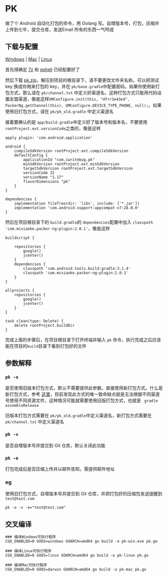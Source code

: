 # PK

做了个 Android 自动化打包的命令，用 Golang 写。自增版本号，打包，压缩并上传到七牛，提交仓库，发送Email 所有的东西一气呵成

## 下载与配置

[Windows](https://github.com/ChenViVi/pk/releases/download/yeah/pk-win.exe) | [Mac](https://github.com/ChenViVi/pk/releases/download/yeah/pk-mac) | [Linux](https://github.com/ChenViVi/pk/releases/download/yeah/pk-linux)

首先得确定 [7z](https://www.7-zip.org/) 和 [qshell](https://github.com/qiniu/qshell) 已经配置好了

然后下载 [pk.zip](https://github.com/ChenViVi/pk/releases/download/yeah/pk.zip)，解压到项目的根目录下，请不要更改文件夹名称。可以把测试 key 换成你用来打包的 key，并在 `pk/base.gradle`中配置密码。如果你使用新打包方式，那么请在 `pk/channel.txt` 中定义好渠道名，这种打包方式只能用代码设置友盟渠道，像是这样`UMConfigure.init(this, "dfrr3e43ed", PackerNg.getChannel(this), UMConfigure.DEVICE_TYPE_PHONE, null);`。如果使用旧打包方式，请在 `pk/pk_old.gradle` 中定义渠道名

接着要确认的是 `app/build.gradle`中定义好了版本号和版本名，不要使用 ` rootProject.ext.versionCode`之类的，像是这样

```
apply plugin: 'com.android.application'

android {
    compileSdkVersion rootProject.ext.compileSdkVersion
    defaultConfig {
        applicationId "com.iwritebug.pk"
        minSdkVersion rootProject.ext.minSdkVersion
        targetSdkVersion rootProject.ext.targetSdkVersion
        versionCode 32
        versionName "1.17"
        flavorDimensions "pk"
    }
}

dependencies {
    implementation fileTree(dir: 'libs', include: ['*.jar'])
    implementation 'com.android.support:appcompat-v7:28.0.0'
}
```

然后在项目根目录下的 `build.gradle`的 `dependencies`配置中加入 `classpath 'com.mcxiaoke.packer-ng:plugin:2.0.1'`，像是这样

```
buildscript {
    
    repositories {
        google()
        jcenter()
    }
    dependencies {
        classpath 'com.android.tools.build:gradle:3.1.4'
        classpath 'com.mcxiaoke.packer-ng:plugin:2.0.1'
    }
}

allprojects {
    repositories {
        google()
        jcenter()
    }
}

task clean(type: Delete) {
    delete rootProject.buildDir
}
```

完成上面的步骤后，在项目根目录下打开终端并输入 `pk` 命令，执行完成之后应该能在项目的`build`目录下看到打包好的文件

## 参数解释

### `pk -o`

是否使用旧版本打包方式，默认不需要提供此参数，直接使用新打包方式。什么是新打包方式，参考 [这里](https://github.com/mcxiaoke/packer-ng-plugin)，目前发现此方式的唯一致命缺点就是无法根据不同渠道号使用不同资源文件，这种情况可能就需要使用旧版打包方式，也就是 ` gradle assembleRelease`

旧版本打包方式需要在 `pk/pk_old.gradle`中定义渠道名，新打包方式需要在 `pk/channel.txt` 中定义渠道名

### `pk -v`

是否自增版本号并提交到 Git 仓库，默认关闭此功能

### `pk -e`

打包完成后是否压缩上传并以邮件告知，需提供邮件地址

### eg

使用旧打包方式，自增版本号并提交到 Git 仓库，并把打包好的压缩包发送提醒到 `test@test.com`

```
pk -o -v -e="test@test.com"
```

## 交叉编译

```
### 编译Windows可执行程序
CGO_ENABLED=0 GOOS=windows GOARCH=amd64 go build -o pk-win.exe pk.go

### 编译Linux可执行程序
CGO_ENABLED=0 GOOS=linux GOARCH=amd64 go build -o pk-linux pk.go

### 编译Mac可执行程序
CGO_ENABLED=0 GOOS=darwin GOARCH=amd64 go build -o pk-mac pk.go
```